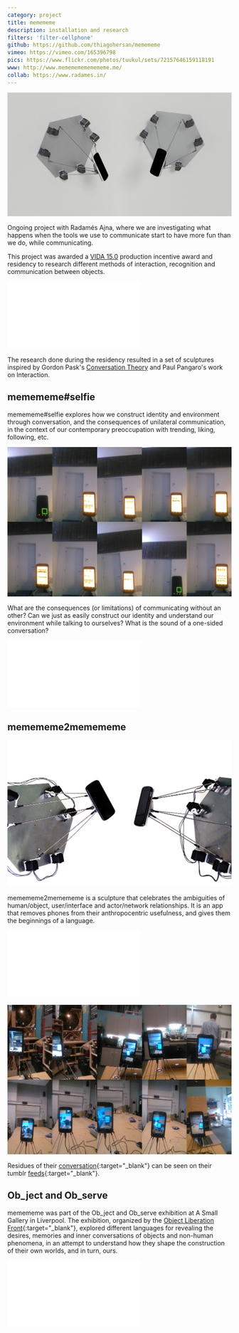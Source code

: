 ```yaml
---
category: project
title: memememe
description: installation and research
filters: 'filter-cellphone'
github: https://github.com/thiagohersan/memememe
vimeo: https://vimeo.com/165396798
pics: https://www.flickr.com/photos/tuukul/sets/72157646159118191
www: http://www.memememememememe.me/
collab: https://www.radames.in/
---
```

![](/assets/projects/memememe/memememe2.jpg)

Ongoing project with Radamés Ajna, where we are investigating what happens when the tools we use to communicate start to have more fun than we do, while communicating.

This project was awarded a [VIDA 15.0](https://vida.fundaciontelefonica.com/proyectos/vida-15/) production incentive award and residency to research different methods of interaction, recognition and communication between objects.

<div class="video-wrapper video-wrapper-16x9">
    <iframe src="//player.vimeo.com/video/88619700?portrait=0&amp;color=ff9933" frameborder="0" webkitallowfullscreen="" mozallowfullscreen="" allowfullscreen=""></iframe>
</div>

The research done during the residency resulted in a set of sculptures inspired by Gordon Pask's [Conversation Theory](http://www.pangaro.com/published/cyb-and-con.html) and Paul Pangaro's work on Interaction.

## memememe#selfie
memememe#selfie explores how we construct identity and environment through conversation, and the consequences of unilateral communication, in the context of our contemporary preoccupation with trending, liking, following, etc.

![](/assets/projects/memememe/selfies_s.jpg)

What are the consequences (or limitations) of communicating without an other? Can we just as easily construct our identity and understand our environment while talking to ourselves? What is the sound of a one-sided conversation?

<div class="video-wrapper video-wrapper-16x9">
    <iframe src="//player.vimeo.com/video/108008040" frameborder="0" webkitallowfullscreen="" mozallowfullscreen="" allowfullscreen=""></iframe>
</div>

## memememe2memememe
![](/assets/projects/memememe/memememe2_sm.jpg)

memememe2memememe is a sculpture that celebrates the ambiguities of human/object, user/interface and actor/network relationships. It is an app that removes phones from their anthropocentric usefulness, and gives them the beginnings of a language.

<div class="video-wrapper video-wrapper-16x9">
    <iframe src="//player.vimeo.com/video/121315652" frameborder="0" webkitallowfullscreen="" mozallowfullscreen="" allowfullscreen=""></iframe>
</div>

![](/assets/projects/memememe/selfies2_s.jpg)

Residues of their [conversation](http://memememeselfie.tumblr.com/){:target="_blank"} can be seen on their tumblr [feeds](http://memememe2memememe.tumblr.com/){:target="_blank"}.

## Ob_ject and Ob_serve
memememe was part of the Ob_ject and Ob_serve exhibition at A Small Gallery in Liverpool. The exhibition, organized by the [Object Liberation Front](http://olf.alab.space/){:target="_blank"}, explored different languages for revealing the desires, memories and inner conversations of objects and non-human phenomena, in an attempt to understand how they shape the construction of their own worlds, and in turn, ours.

<div class="video-wrapper video-wrapper-16x9">
    <iframe src="//player.vimeo.com/video/165396798" frameborder="0" webkitallowfullscreen="" mozallowfullscreen="" allowfullscreen=""></iframe>
</div>

